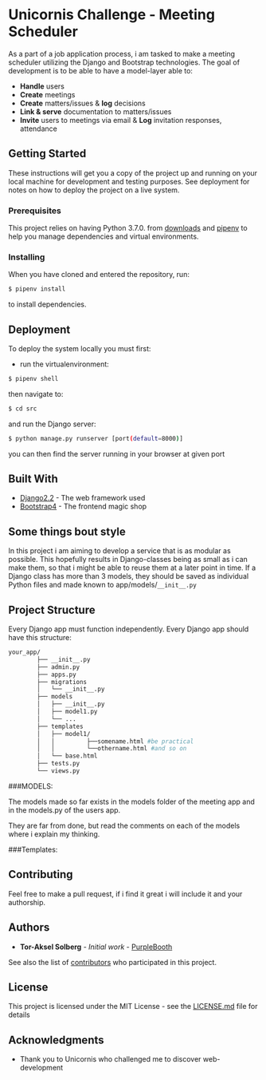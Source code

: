 # Unicornis Challenge - Meeting Scheduler

As a part of a job application process, i am tasked to make a meeting scheduler utilizing the Django and Bootstrap technologies.
The goal of development is to be able to have a model-layer able to:
* **Handle** users
* **Create** meetings
* **Create** matters/issues & **log** decisions
* **Link & serve** documentation to matters/issues
* **Invite** users to meetings via email & **Log** invitation responses, attendance

## Getting Started

These instructions will get you a copy of the project up and running on your local machine for development and testing purposes. See deployment for notes on how to deploy the project on a live system.

### Prerequisites

This project relies on having Python 3.7.0. from [downloads](https://www.python.org/downloads/) and [pipenv](https://pipenv.readthedocs.io/en/latest/install/) to help you manage dependencies and virtual environments.

### Installing

When you have cloned and entered the repository, run:

```bash
$ pipenv install
```
to install dependencies.

## Deployment

To deploy the system locally you must first:

* run the virtualenvironment:

```bash
$ pipenv shell

```

then navigate to:

```bash
$ cd src
```

and run the Django server:

```bash
$ python manage.py runserver [port(default=8000)]
```

you can then find the server running in your browser at given port

## Built With

* [Django2.2](https://docs.djangoproject.com/en/2.2/) - The web framework used
* [Bootstrap4](https://getbootstrap.com/docs/4.1/getting-started/introduction/) - The frontend magic shop

## Some things bout style

In this project i am aiming to develop a service that is as modular as possible. This hopefully results in Django-classes being as small as i can make them, so that i might be able to reuse them at a later point in time. If a Django class has more than 3 models, they should be saved as individual Python files and made known to app/models/`__init__.py`

## Project Structure

Every Django app must function independently.
Every Django app should have this structure:

```bash
your_app/
        ├── __init__.py
        ├── admin.py
        ├── apps.py
        ├── migrations
        │   └── __init__.py
        ├── models
        │   ├── __init__.py
        │   ├── model1.py
        │   └── ...
        ├── templates
        │   ├── model1/
        │   │         ├──somename.html #be practical
        │   │         └──othername.html #and so on
        │   └── base.html
        ├── tests.py
        └── views.py
```

###MODELS:

The models made so far exists in the models folder of the meeting app and in the models.py of the users app.

They are far from done, but read the comments on each of the models where i explain my thinking.

###Templates:

## Contributing

Feel free to make a pull request, if i find it great i will include it and your authorship.

## Authors

* **Tor-Aksel Solberg** - *Initial work* - [PurpleBooth](https://github.com/torakses)

See also the list of [contributors](https://github.com/your/project/contributors) who participated in this project.

## License

This project is licensed under the MIT License - see the [LICENSE.md](LICENSE.md) file for details

## Acknowledgments

* Thank you to Unicornis who challenged me to discover web-development
